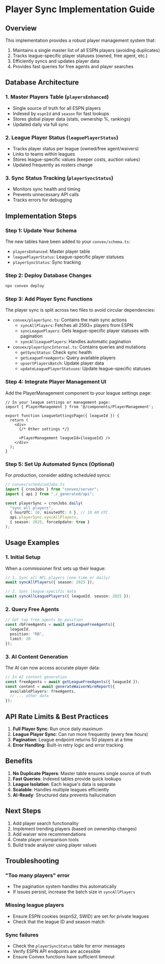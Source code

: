 # Player Sync Implementation Guide

## Overview

This implementation provides a robust player management system that:
1. Maintains a single master list of all ESPN players (avoiding duplicates)
2. Tracks league-specific player statuses (owned, free agent, etc.)
3. Efficiently syncs and updates player data
4. Provides fast queries for free agents and player searches

## Database Architecture

### 1. Master Players Table (`playersEnhanced`)
- Single source of truth for all ESPN players
- Indexed by `espnId` and `season` for fast lookups
- Stores global player data (stats, ownership %, rankings)
- Updated daily via full sync

### 2. League Player Status (`leaguePlayerStatus`)
- Tracks player status per league (owned/free agent/waivers)
- Links to teams within leagues
- Stores league-specific values (keeper costs, auction values)
- Updated frequently as rosters change

### 3. Sync Status Tracking (`playerSyncStatus`)
- Monitors sync health and timing
- Prevents unnecessary API calls
- Tracks errors for debugging

## Implementation Steps

### Step 1: Update Your Schema

The new tables have been added to your `convex/schema.ts`:
- `playersEnhanced`: Master player table
- `leaguePlayerStatus`: League-specific player statuses
- `playerSyncStatus`: Sync tracking

### Step 2: Deploy Database Changes

```bash
npx convex deploy
```

### Step 3: Add Player Sync Functions

The player sync is split across two files to avoid circular dependencies:
- `convex/playerSync.ts`: Contains the main sync actions
  - `syncAllPlayers`: Fetches all 2593+ players from ESPN
  - `syncLeaguePlayers`: Gets league-specific player statuses with pagination
  - `syncAllLeaguePlayers`: Handles automatic pagination
- `convex/playerSyncInternal.ts`: Contains queries and mutations
  - `getSyncStatus`: Check sync health
  - `getLeagueFreeAgents`: Query available players
  - `upsertPlayersBatch`: Update player data
  - `updateLeaguePlayerStatuses`: Update league-specific statuses

### Step 4: Integrate Player Management UI

Add the PlayerManagement component to your league settings page:

```tsx
// In your league settings or management page:
import { PlayerManagement } from '@/components/PlayerManagement';

export function LeagueSettingsPage({ leagueId }) {
  return (
    <div>
      {/* Other settings */}
      
      <PlayerManagement leagueId={leagueId} />
    </div>
  );
}
```

### Step 5: Set Up Automated Syncs (Optional)

For production, consider adding scheduled syncs:

```typescript
// convex/scheduledJobs.ts
import { cronJobs } from "convex/server";
import { api } from "./_generated/api";

const playerSync = cronJobs.daily(
  "sync all players",
  { hourUTC: 10, minuteUTC: 0 }, // 10 AM UTC
  api.playerSync.syncAllPlayers,
  { season: 2025, forceUpdate: true }
);
```

## Usage Examples

### 1. Initial Setup
When a commissioner first sets up their league:
```typescript
// 1. Sync all NFL players (one-time or daily)
await syncAllPlayers({ season: 2025 });

// 2. Sync league-specific data
await syncAllLeaguePlayers({ leagueId, season: 2025 });
```

### 2. Query Free Agents
```typescript
// Get top free agents by position
const rbFreeAgents = await getLeagueFreeAgents({
  leagueId,
  position: "RB",
  limit: 20
});
```

### 3. AI Content Generation
The AI can now access accurate player data:
```typescript
// In AI content generation
const freeAgents = await getLeagueFreeAgents({ leagueId });
const content = await generateWaiverWireReport({
  availablePlayers: freeAgents,
  // ... other data
});
```

## API Rate Limits & Best Practices

1. **Full Player Sync**: Run once daily maximum
2. **League Player Sync**: Can run more frequently (every few hours)
3. **Pagination**: League endpoint returns 50 players at a time
4. **Error Handling**: Built-in retry logic and error tracking

## Benefits

1. **No Duplicate Players**: Master table ensures single source of truth
2. **Fast Queries**: Indexed tables provide quick lookups
3. **League Isolation**: Each league's data is separate
4. **Scalable**: Handles multiple leagues efficiently
5. **AI-Ready**: Structured data prevents hallucination

## Next Steps

1. Add player search functionality
2. Implement trending players (based on ownership changes)
3. Add waiver wire recommendations
4. Create player comparison tools
5. Build trade analyzer using player values

## Troubleshooting

### "Too many players" error
- The pagination system handles this automatically
- If issues persist, increase the batch size in `syncAllPlayers`

### Missing league players
- Ensure ESPN cookies (espnS2, SWID) are set for private leagues
- Check that the league ID and season match

### Sync failures
- Check the `playerSyncStatus` table for error messages
- Verify ESPN API endpoints are accessible
- Ensure Convex functions have sufficient timeout